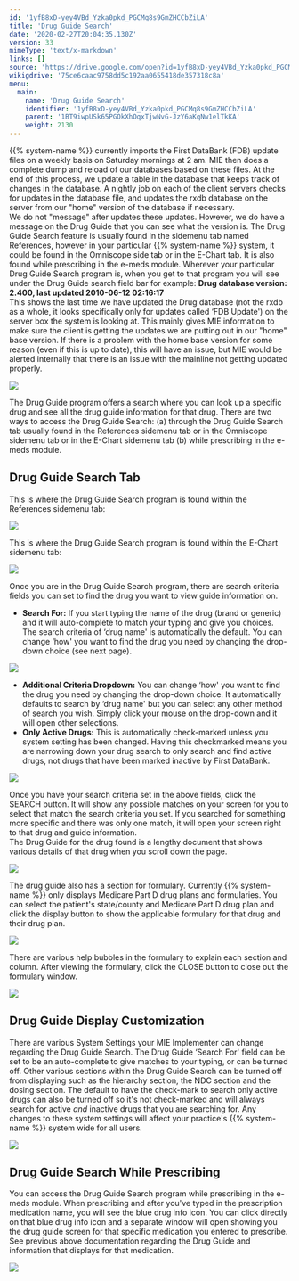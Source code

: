 ```yaml
---
id: '1yfB8xD-yey4VBd_Yzka0pkd_PGCMq8s9GmZHCCbZiLA'
title: 'Drug Guide Search'
date: '2020-02-27T20:04:35.130Z'
version: 33
mimeType: 'text/x-markdown'
links: []
source: 'https://drive.google.com/open?id=1yfB8xD-yey4VBd_Yzka0pkd_PGCMq8s9GmZHCCbZiLA'
wikigdrive: '75ce6caac9758dd5c192aa0655418de357318c8a'
menu:
  main:
    name: 'Drug Guide Search'
    identifier: '1yfB8xD-yey4VBd_Yzka0pkd_PGCMq8s9GmZHCCbZiLA'
    parent: '1BT9iwpUSk65PGOkXhOqxTjwNvG-JzY6aKqNw1elTkKA'
    weight: 2130
---
```

{{% system-name %}} currently imports the First DataBank (FDB) update files on a weekly basis on Saturday mornings at 2 am. MIE then does a complete dump and reload of our databases based on these files. At the end of this process, we update a table in the database that keeps track of changes in the database. A nightly job on each of the client servers checks for updates in the database file, and updates the rxdb database on the server from our "home" version of the database if necessary.  
We do not "message" after updates these updates. However, we do have a message on the Drug Guide that you can see what the version is. The Drug Guide Search feature is usually found in the sidemenu tab named References, however in your particular {{% system-name %}} system, it could be found in the Omniscope side tab or in the E-Chart tab. It is also found while prescribing in the e-meds module. Wherever your particular Drug Guide Search program is, when you get to that program you will see under the Drug Guide search field bar for example: **Drug database version: 2.400, last updated 2010-06-12 02:16:17**  
This shows the last time we have updated the Drug database (not the rxdb as a whole, it looks specifically only for updates called ‘FDB Update') on the server box the system is looking at. This mainly gives MIE information to make sure the client is getting the updates we are putting out in our "home" base version. If there is a problem with the home base version for some reason (even if this is up to date), this will have an issue, but MIE would be alerted internally that there is an issue with the mainline not getting updated properly.
  
![](../drug-guide-search.assets/f20e8ca2fd6c1fd4cdf5c6ff63a3b5a5.png)  

The Drug Guide program offers a search where you can look up a specific drug and see all the drug guide information for that drug. There are two ways to access the Drug Guide Search: (a) through the Drug Guide Search tab usually found in the References sidemenu tab or in the Omniscope sidemenu tab or in the E-Chart sidemenu tab (b) while prescribing in the e-meds module.
  
## Drug Guide Search Tab  
  
This is where the Drug Guide Search program is found within the References sidemenu tab:
  
![](../drug-guide-search.assets/f20e8ca2fd6c1fd4cdf5c6ff63a3b5a5.png)  

This is where the Drug Guide Search program is found within the E-Chart sidemenu tab:
  
![](../drug-guide-search.assets/50d2fb5e541a6f4e98364513e377f6c2.png)  

Once you are in the Drug Guide Search program, there are search criteria fields you can set to find the drug you want to view guide information on.
* <strong>Search For:</strong> If you start typing the name of the drug (brand or generic) and it will auto-complete to match your typing and give you choices. The search criteria of ‘drug name' is automatically the default. You can change ‘how' you want to find the drug you need by changing the drop-down choice (see next page).
  
![](../drug-guide-search.assets/a26b8285eedb9a6bf93bbdb382b44e74.png)  

* <strong>Additional Criteria Dropdown:</strong> You can change ‘how' you want to find the drug you need by changing the drop-down choice. It automatically defaults to search by ‘drug name' but you can select any other method of search you wish. Simply click your mouse on the drop-down and it will open other selections.
* <strong>Only Active Drugs:</strong> This is automatically check-marked unless you system setting has been changed. Having this checkmarked means you are narrowing down your drug search to only search and find active drugs, not drugs that have been marked inactive by First DataBank.
  
![](../drug-guide-search.assets/93f64eb009f302d14003308112effef6.png)  

Once you have your search criteria set in the above fields, click the SEARCH button. It will show any possible matches on your screen for you to select that match the search criteria you set. If you searched for something more specific and there was only one match, it will open your screen right to that drug and guide information.  
The Drug Guide for the drug found is a lengthy document that shows various details of that drug when you scroll down the page.
  
![](../drug-guide-search.assets/057927465746bb54455596a4727926a5.png)  

The drug guide also has a section for formulary. Currently {{% system-name %}} only displays Medicare Part D drug plans and formularies. You can select the patient's state/county and Medicare Part D drug plan and click the display button to show the applicable formulary for that drug and their drug plan.
  
![](../drug-guide-search.assets/5892825916408861a6c8a2235f38cf98.png)  

There are various help bubbles in the formulary to explain each section and column. After viewing the formulary, click the CLOSE button to close out the formulary window.
  
![](../drug-guide-search.assets/ea980b6a353bc5337fe2f349805bf942.png)  

  
## Drug Guide Display Customization  
  
There are various System Settings your MIE Implementer can change regarding the Drug Guide Search. The Drug Guide ‘Search For' field can be set to be an auto-complete to give matches to your typing, or can be turned off. Other various sections within the Drug Guide Search can be turned off from displaying such as the hierarchy section, the NDC section and the dosing section. The default to have the check-mark to search only active drugs can also be turned off so it's not check-marked and will always search for active *and* inactive drugs that you are searching for. Any changes to these system settings will affect your practice's {{% system-name %}} system wide for all users.
  
![](../drug-guide-search.assets/5d361a2119e48c7218e32983d2548a8a.png)  

  
## Drug Guide Search While Prescribing  
  
You can access the Drug Guide Search program while prescribing in the e-meds module. When prescribing and after you've typed in the prescription medication name, you will see the blue drug info icon. You can click directly on that blue drug info icon and a separate window will open showing you the drug guide screen for that specific medication you entered to prescribe. See previous above documentation regarding the Drug Guide and information that displays for that medication.
  
![](../drug-guide-search.assets/ff0e4cfee84e5aee9b402e0310db77a7.png)  

